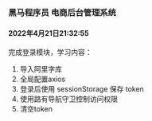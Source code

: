 ### 黑马程序员 电商后台管理系统

#### 2022年4月21日21:32:55

完成登录模块，学习内容：
1. 导入阿里字库
2. 全局配置axios
3. 登录后使用 sessionStorage 保存 token
4. 使用路有导航守卫控制访问权限
5. 清空token



